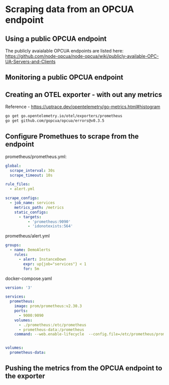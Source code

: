 # Scraping data from an OPCUA endpoint
## Using a public OPCUA endpoint
The publicly avaialable OPCUA endpoints are listed here:     
https://github.com/node-opcua/node-opcua/wiki/publicly-available-OPC-UA-Servers-and-Clients  

## Monitoring a public OPCUA endpoint

## Creating an OTEL exporter - with out any metrics

Reference - https://uptrace.dev/opentelemetry/go-metrics.html#histogram
```bash
go get go.opentelemetry.io/otel/exporters/prometheus
go get github.com/gopcua/opcua/errors@v0.3.5
```
## Configure Promethues to scrape from the endpoint
prometheus/prometheus.yml:
```yaml
global:
  scrape_interval: 30s
  scrape_timeout: 10s

rule_files:
  - alert.yml

scrape_configs:
  - job_name: services
    metrics_path: /metrics
    static_configs:
      - targets:
          - 'prometheus:9090'
          - 'idonotexists:564'
```


prometheus/alert.yml   
```yaml
groups:
  - name: DemoAlerts
    rules:
      - alert: InstanceDown 
        expr: up{job="services"} < 1 
        for: 5m
```

docker-compose.yaml
```yaml
version: '3'

services:
  prometheus:
    image: prom/prometheus:v2.30.3
    ports:
      - 9000:9090
    volumes:
      - ./prometheus:/etc/prometheus
      - prometheus-data:/prometheus
    command: --web.enable-lifecycle  --config.file=/etc/prometheus/prometheus.yml


volumes:
  prometheus-data:
```

## Pushing the metrics from the OPCUA endpoint to the exporter
